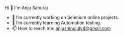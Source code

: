 Hi 👋 I'm Anju Sahuraj

- 🔭 I’m currently working on Selenium online projects.
- 🌱 I’m currently learning Automation testing.
- 📫 How to reach me: anjushinujuly4@gmail.com


